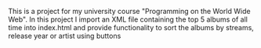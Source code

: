 This is a project for my university course "Programming on the World Wide Web". In this project I import an XML file containing the top 5 albums of all time into index.html and provide functionality to sort the albums by streams, release year or artist using buttons
